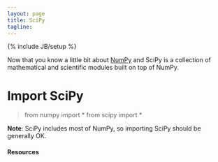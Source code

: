 ```yaml
---
layout: page
title: SciPy
tagline: 
---
```

{% include JB/setup %}

Now that you know a little bit about [NumPy](numpy.html) and SciPy is a collection of mathematical and scientific modules built on top of NumPy.  


# Import SciPy

>	from numpy import *
>	from scipy import *

**Note**: SciPy includes most of NumPy, so importing SciPy should be generally OK. 


#### Resources
